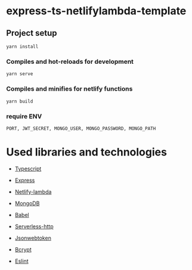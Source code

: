 # express-ts-netlifylambda-template

## Project setup

```
yarn install
```

### Compiles and hot-reloads for development

```
yarn serve
```

### Compiles and minifies for netlify functions

```
yarn build
```

### require ENV

```
PORT, JWT_SECRET, MONGO_USER, MONGO_PASSWORD, MONGO_PATH
```

# Used libraries and technologies

- [Typescript](https://www.typescriptlang.org/)

- [Express](http://expressjs.com/)

- [Netlify-lambda](https://github.com/netlify/netlify-lambda)

- [MongoDB](https://www.mongodb.com/)

- [Babel](https://babeljs.io/)

- [Serverless-http](https://github.com/dougmoscrop/serverless-http)

- [Jsonwebtoken](https://github.com/auth0/node-jsonwebtoken)

- [Bcrypt](https://github.com/kelektiv/node.bcrypt.js)

- [Eslint](https://eslint.org/)
